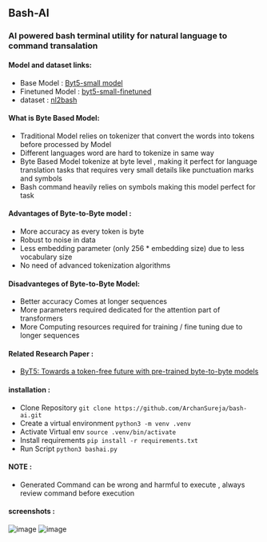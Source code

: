 ## Bash-AI 
### AI powered bash terminal utility for natural language to command transalation

#### Model and dataset links: 
- Base Model : [Byt5-small model](https://huggingface.co/google/byt5-small) 
- Finetuned Model : [byt5-small-finetuned](https://huggingface.co/archan01/byt5-small-finetuned)  
- dataset : [nl2bash](https://huggingface.co/datasets/jiacheng-ye/nl2bash)

#### What is Byte Based Model: 
 - Traditional Model  relies on tokenizer that convert the words into tokens before processed by Model
 - Different languages word are hard to tokenize in same way
 - Byte Based Model tokenize at byte level , making it perfect for language translation tasks that requires very small details like punctuation marks and symbols
 - Bash command heavily relies on symbols making this model perfect for task

#### Advantages of Byte-to-Byte model : 
 - More accuracy as every token is byte
 - Robust to noise in data
 - Less embedding parameter (only 256 * embedding size) due to less vocabulary size
 - No need of advanced tokenization algorithms
   
#### Disadvanteges of Byte-to-Byte Model:
 - Better accuracy Comes at longer sequences
 - More parameters required dedicated for the attention part of transformers
 - More Computing resources required for training / fine tuning due to longer sequences

#### Related Research Paper : 
- [ByT5: Towards a token-free future with pre-trained byte-to-byte models](https://arxiv.org/abs/2105.13626)

#### installation : 
 - Clone Repository ```git clone https://github.com/ArchanSureja/bash-ai.git ```
 - Create a virtual environment ``` python3 -m venv .venv ```
 - Activate Virtual env ``` source .venv/bin/activate ```
 - Install requirements ``` pip install -r requirements.txt ```
 - Run Script ``` python3 bashai.py ```

#### NOTE :
  - Generated Command can be wrong and harmful to execute , always review command before execution
    
#### screenshots : 
![image](https://github.com/user-attachments/assets/58929732-e693-4ff2-b36a-71be5b5d9f12)
![image](https://github.com/user-attachments/assets/35ae368f-9625-48d6-a263-d7ad2837abf9)



